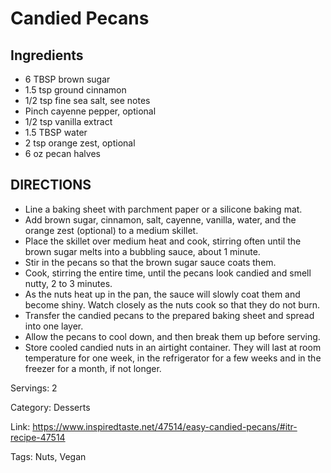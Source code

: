 # Candied Pecans

## Ingredients

- 6 TBSP brown sugar
- 1.5 tsp ground cinnamon
- 1/2 tsp fine sea salt, see notes
- Pinch cayenne pepper, optional
- 1/2 tsp vanilla extract
- 1.5 TBSP water
- 2 tsp orange zest, optional
- 6 oz pecan halves

## DIRECTIONS

- Line a baking sheet with parchment paper or a silicone baking mat.
- Add brown sugar, cinnamon, salt, cayenne, vanilla, water, and the orange zest (optional) to a medium skillet.
- Place the skillet over medium heat and cook, stirring often until the brown sugar melts into a bubbling sauce, about 1 minute.
- Stir in the pecans so that the brown sugar sauce coats them.
- Cook, stirring the entire time, until the pecans look candied and smell nutty, 2 to 3 minutes.
- As the nuts heat up in the pan, the sauce will slowly coat them and become shiny. Watch closely as the nuts cook so that they do not burn.
- Transfer the candied pecans to the prepared baking sheet and spread into one layer.
- Allow the pecans to cool down, and then break them up before serving.
- Store cooled candied nuts in an airtight container. They will last at room temperature for one week, in the refrigerator for a few weeks and in the freezer for a month, if not longer.

Servings: 2

Category: Desserts

Link: https://www.inspiredtaste.net/47514/easy-candied-pecans/#itr-recipe-47514

Tags: Nuts, Vegan

